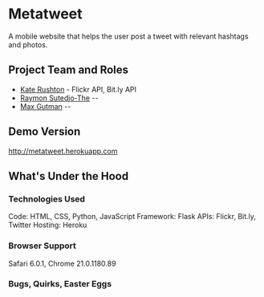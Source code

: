 Metatweet
================
A mobile website that helps the user post a tweet with relevant hashtags and photos.

## Project Team and Roles
* [Kate Rushton](http://krushton.com) - Flickr API, Bit.ly API
* [Raymon Sutedjo-The]() -- 
* [Max Gutman]() -- 

## Demo Version
http://metatweet.herokuapp.com

## What's Under the Hood

### Technologies Used
Code: HTML, CSS, Python, JavaScript
Framework: Flask
APIs: Flickr, Bit.ly, Twitter
Hosting: Heroku

### Browser Support
Safari 6.0.1, Chrome 21.0.1180.89

### Bugs, Quirks, Easter Eggs
